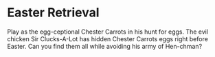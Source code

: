 # Easter Retrieval
Play as the egg-ceptional Chester Carrots in his hunt for eggs. The evil chicken Sir Clucks-A-Lot has hidden Chester Carrots eggs right before Easter. Can you find them all while avoiding his army of Hen-chman?